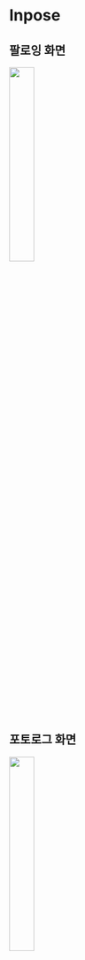 # Inpose

## 팔로잉 화면
<img src="https://user-images.githubusercontent.com/67852426/210172604-f2c5c39f-fa6b-47d9-b9e5-bc4c69c0d7c0.webm" width="30%"/>

## 포토로그 화면
<img src="https://user-images.githubusercontent.com/67852426/210172723-566b3c20-37bb-4f6f-8745-65e57ac98e99.webm" width="30%"/>
